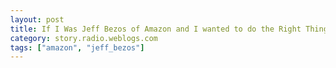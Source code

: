 ```yaml
---
layout: post
title: If I Was Jeff Bezos of Amazon and I wanted to do the Right Thing, Here's What I'd Do
category: story.radio.weblogs.com
tags: ["amazon", "jeff_bezos"]
---
```

<head>
<meta http-equiv="Content-Type" content="text/html; charset=UTF-8">
    <meta http-equiv="Expires" content="Mon, 01 Jan 1990 01:00:00 GMT">
    <title>If I Was Jeff Bezos of Amazon and I wanted to do the Right Thing, Here's What I'd Do</title>
    <style type="text/css">
      body {
        margin-top: 0px;
        margin-left: 0px;
        margin-right: 0px;
        margin-bottom: 0px;
        }

      body, td, p {
        font-family: verdana, sans-serif;
        font-size: 90%;
        }

      h2 { 
        font-family: Verdana, Arial, Helvetica, sans-serif; font-size: 24px; font-weight: bold
        }
      .header {
        font-family: Verdana, Arial, Helvetica, sans-serif; font-size: 40px; font-weight: bold
        }
      .realsmall {
        font-family: Verdana, Arial, Helvetica, sans-serif; font-size: 9px;
        }
      .small {
        font-family: Verdana, Arial, Helvetica, sans-serif; font-size: 10px;
        }
      </style>
    </head>

| 

 |

| ![](http://radio.weblogs.com/0103807/images/trans60x60.gif)  
 | Last updated: 6/16/2002; 10:21:47 AM  
 | ![](http://radio.weblogs.com/0103807/images/trans60x60.gif) |

| ![](http://radio.weblogs.com/0103807/images/trans60x1.gif)  
 | 

<font size="+3"><b><a href="http://radio.weblogs.com/0103807/" style="color:black; text-decoration:none">The FuzzyBlog!</a></b></font>  
_Marketing 101. Consulting 101. PHP Consulting. Random geeky stuff. I Blog Therefore I Am._

<font size="+1"><b>If I Was Jeff Bezos of Amazon and I wanted to do the Right Thing, Here's What I'd Do</b></font>

I'd help this man:

**Bram Moolenaar**

I don't know how many people even know who Bram Moolenaar is, certainly I've never met him, but this is a man that I just plain **respect**.&nbsp; "What ?" you ask.&nbsp; "How does this fit with Amazon ?"&nbsp; Be patient for a bit... All will be made clear but the background is important and it does require delving into computing history or even pre-history.&nbsp; So....

## The History

A long, long time ago, in a place known today and then as "Berkley", a brilliant programmer named [Bill Joy](http://www.sun.com/)decided he didn't like his programming editor and said "I can do better" (or something like that - [interview](http://technetcast.ddj.com/tnc_play_stream.html?stream_id=149)).&nbsp; This ultimately grew into an editor named VI (pronounced "vi" like "violet") and became 1 of the two editors that still dominate \*nix to this day (the other, of course, being Emacs made by the demi god RMS but that is a different tale for another day).&nbsp; For reasons of copyright or trademark, people were able to create their own versions of VI but NOT call them VI.&nbsp; This led to the creation of Vim or VI Improved which is where Bram enters the picture.&nbsp; Vim and VI style editors are a love or hate thing but they do exist and literally millions of people know how to use them and use them every single day (me for example).&nbsp;

## Getting to the Point albeit a Bit Slowly

Now, here is where the Bezos / Amazon connection comes into being.&nbsp; Bram currently lives in Holland (he is Dutch) but earlier in his life he spent about a year living in Uganda doing charitable work -- the proverbial "good work".&nbsp; Here is his web page about it:

[http://www.vim.org/html/uganda.html](http://www.vim.org/html/uganda.html)&nbsp; &&nbsp; Really use this one: ==\> [**[http://www.vim.org/iccf/](http://www.vim.org/iccf/)**](http://www.vim.org/iccf/)

And here is a quote:

> "Kibaale Children's Centre (KCC) is located in Kibaale, a small town in the south of [Uganda](http://www.vim.org/html/uganda.html#Uganda), near Tanzania, in East Africa.&nbsp; The area is known [as](http://www.vim.org/html/motion.html#as) Rakai District.&nbsp; The population is mostly farmers.&nbsp; Although people are poor, there is enough food.&nbsp; But this district is suffering from AIDS more than any other part of the world.&nbsp; Some say that it started there.&nbsp; Estimations are that 10 to 30% of the Ugandans are infected with HIV.&nbsp; Because parents die, there are many orphans.&nbsp; In this district about 60.000 children have lost one or both parents, out of a population of 350.000.&nbsp; And this is still continuing.  
>   
> The children need a lot of help.&nbsp; The KCC is working hard to provide the needy with food, medical care and education.&nbsp; Food and medical care to keep them healthy now, and education so that they can take care of themselves in the future.&nbsp; KCC works on a Christian base, but help is given to children of any religion.
> 
> Summer 1994 to summer 1995 I spent a whole year at the centre, working as a volunteer.&nbsp; I have helped to expand the centre and worked in the area of water and sanitation.&nbsp; I learned that the help that the KCC provides really helps. Now that I'm back in Holland, I would like to continue supporting KCC.&nbsp; To do this I'm raising funds and organizing the sponsorship program."

Ok.&nbsp; This has been long winded and I apologize but the point is drawing near.&nbsp; Bram has written a fantastic editor. The feature I like most is that if the computer crashes or you get disconnected from a remote \*nix box, I can go back into Vim, open the same file and every single keystroke is there.&nbsp; That's right -- every damn keystroke.&nbsp; Microsoft Word doesn't do this, nor Visual C++, nor StarBase&nbsp;/ Premia CodeWright.&nbsp; (That's about $1,300 worth of commercial software outsmarted by a damn good Dutch programmer and the people that work with him.&nbsp; Go Bram!).&nbsp;

Bram doesn't sell Vim what&nbsp;he does is distribute it as " **_CharityWare_**".&nbsp; He uses it to solicit donations that he personally makes sure get to the KCC.&nbsp; Here's his pitch.&nbsp; Yes it's long but I don't want to shorten it any more than I did:

> ... I'm raising funds and organizing the sponsorship program.&nbsp; Please consider one of these possibilities:  
>   
> 1.&nbsp; Sponsor a child: $15 a month.&nbsp; (Holland: fl 27,50)  
> 2.&nbsp; Sponsor a child and the improvement of its environment: $25 a month&nbsp;(Holland: fl 45)  
> 3.&nbsp; Sponsor the health team: Any amount a month or quarter  
> 4.&nbsp; A one-time donation  
>   
> Compared with other organizations that do child sponsorship the amounts are very low.&nbsp; This is because the money goes directly to the centre.&nbsp; Less than 5% is used for administration.&nbsp; This is possible because this is a small organization that works with volunteers.&nbsp; If you would like to sponsor a child, you should have the intention to do this for at least one year.  
>   
> How do you know that the money will be spent right?&nbsp; First of all you have my personal guarantee as the [author](http://www.vim.org/html/intro.html#author) of Vim.&nbsp; I trust the people that are working at the centre, I know them personally.&nbsp; Further more, the centre is co-sponsored and inspected by World Vision, Save the Children Fund and International Child Care Fund.&nbsp; The centre is visited at least once a year to check the progress (at our own cost).&nbsp; I have visited the centre myself in 1996, 1998 and 2000.  
>   
> If you have any further questions, send me e-mail: [\<](mailto:Bram@vim.org)[Bram@vim.org&gt](mailto:Bram@vim.org&gt);.   
>   
> The address of the centre is:  
> Kibaale Childrens Centre  
> p.o. box 1658  
> Masaka, [Uganda](http://www.vim.org/html/uganda.html#Uganda), East Africa  
>   
> Sending money:  
>   
> USA and Canada: Contact Kibaale Children's Fund (KCF) in Surrey, Canada.&nbsp; They&nbsp;take care of the Canadian sponsors for the children in  
> Kibaale.&nbsp; You can send them a one time donation directly.&nbsp;&nbsp;Please send me a note so that know what has been donated&nbsp;because of Vim.&nbsp; Ask KCF for information about sponsorship.&nbsp;&nbsp;  
>   
> Kibaale Children's Fund c/o Pacific Academy  
> 10238-168 Street  
> Surrey, B.C. V4N 1Z4  
> Canada  
> Phone: 604-581-5353
> 
> If you make a donation to Kibaale Children's Fund (KCF) you&nbsp;will receive a tax receipt which can be submitted with your&nbsp;tax return (under the Free Trade Agreement tax receipts issued&nbsp;by an organization registered in Canada are fully accepted by&nbsp;the IRS in the USA).  
>   
> ...
> 
> Credit Card: You can use PayPal to send money with a Credit card.&nbsp; This is&nbsp;the most widely used Internet based payment system.&nbsp; It's  
> really simple to use.&nbsp; Use this link to find more info:&nbsp;[https://www.paypal.com/affil/pal=Bram%40moolenaar.net](https://www.paypal.com/affil/pal=Bram%40moolenaar.net).&nbsp; The e-mail address for sending the money to is:&nbsp;[Bram@iccf-holland.org](mailto:Bram@iccf-holland.org)&nbsp;&nbsp;&nbsp; **Unfortunately, the extra cost is a bit high.&nbsp; The other&nbsp;methods are preferred.** (emphasis mine)
## The Amazon Connection

You are probably wondering that, if I feel this strongly, have I donated?&nbsp; Good question and the answer is No.&nbsp; Now, why haven't I donated myself?&nbsp; Well, I'm as lazy as everyone else.&nbsp; If I have to pick up a phone and call Canada then I probably won't do it.&nbsp; What I think needs to happen is this:

1. A generic web system that lets any legal charity (as defined by U.S. IRS 501(c) -- I think that's right) use Amazon to capture funds. 
2. Background: PayPal is good but they have a bad reputation and Amazon already has my credit card info and I just plain trust them.&nbsp; They aren't perfect but they really are damn good. 
3. The old Amazon Tip Jar is now called the Amazon Honor System and lets any website collect donations. 
4. Amazon should introduce some kind of " **Charitable Honor System**" that has these constraints: 
  - Minimal transaction processing costs like 2 - 3 % (the goal should be to COVER THEIR COSTS ONLY -- I actually think they should charge 0% and take a tax write off on it but let's not ask too much) 
  - Charges some kind of small setup fee for the charity so that there the paperwork is verified correctly.&nbsp; Something like $99 to weed out the idiots and the fakers.&nbsp; Perhaps this goes into an escrow account or is later donated to the same charity. 
  - Sends the contributor an IRS approved receipt.&nbsp; **Tip for Amazon** : This gives you a way to sell future financial services to people.&nbsp; Think about it!
5. Sends the money to the right place. 
6. Displays a running total so Bram (or who ever) can feel good about their work and encourages other people make donations.

This is really a simple concept -- it leverages a trusted brand name, handles verification, weeds out at least the low end scammers and lets anyone with a valid charitable connection raise money.&nbsp; I know there have been other attempts at this but I don't want a DOT com trying to grab 50% of it -- I want to know that AS MUCH AS POSSIBLE of my donation actually helps people.

Now that may have been long but I hope you think it was worth reading.&nbsp; I think it was worth writing.

## Why It's Important that Amazon Cut their Rates

When Bram and I emailed about this (I contacted him with the idea just out of the blue), he stressed this to me:

<font size="2">
<p>"It does sound like a good idea. Obviously, all attention drawn to the goal of helping needy children in Uganda is good.  I do hope that the overhead is indeed low. We aim at a maximum of 5%.  PayPal actually takes more, if you take into account that they use a bad exchange rate. It's still better than cashing US cheques though. But in Holland we have almost no overhead, that's why the average is less then 1%. This sets us apart from other organisations."</p>
<p align="center">Let's just make that clear again: <br>This is a charity that operates in it's home country for less than 1% overhead.  That's cool.  It's also unbelievable.</p></font>
## Want to Pitch In

Send an email of support to [amazon@fuzzygroup.com](mailto:amazon@fuzzygroup.com).&nbsp; I'll handle routing them to Amazon when we get more than one or two.

## Thanks

My thanks go out to:

- Bram Moolenar for both inspiring me and for being kind and thoughtful in the review process.&nbsp; [http://vim.sf.net/](http://vim.sf.net/)
- [Kjartan Mannes](http://www.natrak.net/) for reviewing and confirming that I'm not nuts. 
- [Guy K. Haas](http://guy.blogs.at/) for the standard set of grammatical corrections and clarifications.&nbsp; And a few new ones this time! 
- [Michael Bernstein](http://www.michaelbernstein.com/weblog/)for pointing out Affero to me and giving me some great thoughts.

## Side Note: Affero

Let's say that you like this idea but you don't want to use Amazon or we just can't get Amazon to pitch in and do the right think.&nbsp; Take a look at [www.affero.com/](http://www.affero.com/).&nbsp; This is an open source project to build a similar style payment architecture.&nbsp;&nbsp;Even if it's technically just as good or better, I still think Amazon should do this.&nbsp; Here's why:

- **Trust**.&nbsp; Amazon is a name brand.&nbsp; My mom buys from them.&nbsp; She may see the logo and even contribute.&nbsp; That's the power of trust.&nbsp; I'm an Open Source geek (I really love the stuff -- even though I made my money to date in the closed source world) and I didn't know these guys existed.&nbsp; I also don't know if I would trust them which makes me think that it wouldn't work. 
- **Easy Use**.&nbsp; The beautiful thing about Amazon is they have my credit card number already.&nbsp; As we all get busier and busier this is very subtle but very important.

&nbsp;More details on Affero from Mike: (great job on the $ examples. &nbsp;Thanks!)<font size="2"></font>

> - Affero's fees are 10%, added to the contributor's bill. 
> - This is considerably lower than Amazon's 15% + $0.15 which is taken out of the contribution. Affero: $10 donation + $1 fee -\> charity gets $10 
> - Amazon: $10 donation - $1.65 fee -\> charity gets $8.35 
> - Affero's server software is open-source. A charity that wants to avoid the fees can set up their own server.
> 
> Your comments regarding trust and ease of use are well taken. Lowering the barrier to entry is&nbsp; important, and does significantly affect the number of people who make contributions. Thus, Affero's service fees can be justified saying that more people will contribute if they only have to register once, and Amazon's higher fees can be justified by saying that contributions will be even higher if users are already registered.&nbsp; My point is that Amazon is certain to justify their fees in exactly this way. If you have a plan of attack for getting them to make an exception on their fee structure for non-profits, I'd be very interested to know what it is.

My plan is this essay and the people that write in.&nbsp; Simple.&nbsp;&nbsp;Naive.&nbsp; Happy to be that way. I tilt at windmills also.

## References:

- [Amazon Honor System](http://s1.amazon.com/exec/varzea/subst/fx/home.html/103-4368607-8482213)
- [VIM Home Page](http://www.vim.org/)
- [VIM Uganda Page](http://www.vim.org/html/uganda.html)
- [www.affero.com](http://www.affero.com) for a similar thing but lacking a) trust in the form of an Amazon brand b) no credit card info already online and just one click away.&nbsp; Thanks to [Michael Bernstein](http://www.michaelbernstein.com/weblog/) for pointing this out.

&nbsp;

&nbsp;

  
  

<script language="JavaScript" type="text/javascript"><!--
	var imageUrl = "http://subhonker6.userland.com/weblogStats/count.gif";
	var imageTag = "<img src=\"" + imageUrl + "?group=radio1&usernum=103807&referer=" + escape (document.referrer) + "\" height=\"1\" width=\"1\">";
	document.write (imageTag);
	//--></script>

 | ![](http://radio.weblogs.com/0103807/images/trans60x1.gif)  
 |
| ![](http://radio.weblogs.com/0103807/images/trans60x60.gif)  
 | Copyright 2002 © The FuzzyStuff  
 | ![](http://radio.weblogs.com/0103807/images/trans60x60.gif)  
 |

